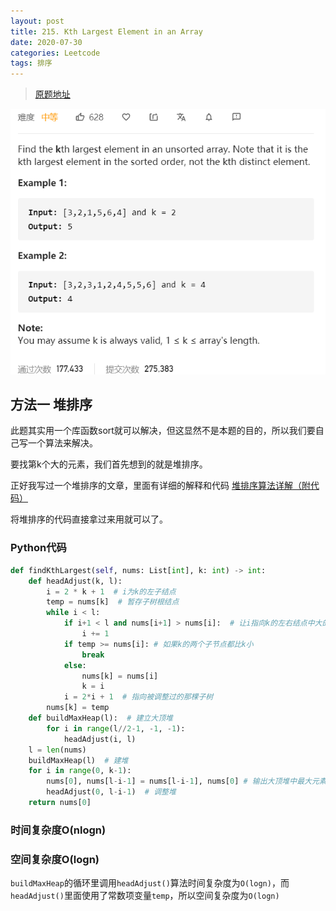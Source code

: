 ```yaml
---
layout: post
title: 215. Kth Largest Element in an Array
date: 2020-07-30
categories: Leetcode
tags: 排序
---
```


> [原题地址](https://leetcode-cn.com/problems/kth-largest-element-in-an-array/) 

![](/images/posts/2020/07/3005.png)


## 方法一  堆排序

此题其实用一个库函数sort就可以解决，但这显然不是本题的目的，所以我们要自己写一个算法来解决。

要找第k个大的元素，我们首先想到的就是堆排序。

正好我写过一个堆排序的文章，里面有详细的解释和代码
[堆排序算法详解（附代码）](https://zhoucz97.github.io/2020/07/%E5%A0%86%E6%8E%92%E5%BA%8F/)

将堆排序的代码直接拿过来用就可以了。

### Python代码

```python
def findKthLargest(self, nums: List[int], k: int) -> int:
    def headAdjust(k, l):
        i = 2 * k + 1  # i为k的左子结点
        temp = nums[k]  # 暂存子树根结点
        while i < l:
            if i+1 < l and nums[i+1] > nums[i]:  # 让i指向k的左右结点中大的那个
                i += 1
            if temp >= nums[i]: # 如果k的两个子节点都比k小
                break
            else:
                nums[k] = nums[i]
                k = i
            i = 2*i + 1  # 指向被调整过的那棵子树
        nums[k] = temp
    def buildMaxHeap(l):  # 建立大顶堆
        for i in range(l//2-1, -1, -1):
            headAdjust(i, l)
    l = len(nums)
    buildMaxHeap(l)  # 建堆
    for i in range(0, k-1):
        nums[0], nums[l-i-1] = nums[l-i-1], nums[0] # 输出大顶堆中最大元素
        headAdjust(0, l-i-1)  # 调整堆
    return nums[0]
```

### 时间复杂度O(nlogn)

### 空间复杂度O(logn)

`buildMaxHeap`的循环里调用`headAdjust()`算法时间复杂度为`O(logn)`，而`headAdjust()`里面使用了常数项变量`temp`，所以空间复杂度为`O(logn)`